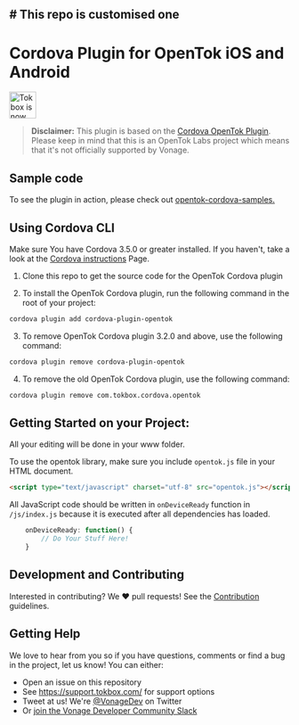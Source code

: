 # This repo is customised one
------------------------------
# Cordova Plugin for OpenTok iOS and Android

<img src="https://assets.tokbox.com/img/vonage/Vonage_VideoAPI_black.svg" height="48px" alt="Tokbox is now known as Vonage" />

> **Disclaimer:** This plugin is based on the [Cordova OpenTok Plugin](https://github.com/opentok/cordova-plugin-opentok/). Please keep in mind that this is an OpenTok Labs project which means that it's not officially supported by Vonage.

## Sample code

To see the plugin in action, please check out [opentok-cordova-samples.](https://github.com/opentok/opentok-cordova-samples)

## Using Cordova CLI

Make sure You have Cordova 3.5.0 or greater installed. If you haven't, take a look at the [Cordova instructions](https://cordova.apache.org/docs/en/latest/guide/cli/index.html) Page.

1. Clone this repo to get the source code for the OpenTok Cordova plugin

2. To install the OpenTok Cordova plugin, run the following command in the root of your project:

```bash
cordova plugin add cordova-plugin-opentok
```

3. To remove OpenTok Cordova plugin 3.2.0 and above, use the following command:

```bash
cordova plugin remove cordova-plugin-opentok
```

4. To remove the old OpenTok Cordova plugin, use the following command:

```bash
cordova plugin remove com.tokbox.cordova.opentok
```

## Getting Started on your Project:

All your editing will be done in your www folder.

To use the opentok library, make sure you include `opentok.js` file in your HTML document.

```HTML
<script type="text/javascript" charset="utf-8" src="opentok.js"></script>
```

All JavaScript code should be written in `onDeviceReady` function in `/js/index.js` because it is executed after all dependencies has loaded.

```js
    onDeviceReady: function() {
        // Do Your Stuff Here!
    }
```

## Development and Contributing

Interested in contributing? We :heart: pull requests! See the [Contribution](CONTRIBUTING.md) guidelines.

## Getting Help

We love to hear from you so if you have questions, comments or find a bug in the project, let us know! You can either:

- Open an issue on this repository
- See <https://support.tokbox.com/> for support options
- Tweet at us! We're [@VonageDev](https://twitter.com/VonageDev) on Twitter
- Or [join the Vonage Developer Community Slack](https://developer.nexmo.com/community/slack)
